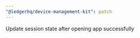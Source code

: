 ```yaml
---
"@ledgerhq/device-management-kit": patch
---
```


Update session state after opening app successfully

